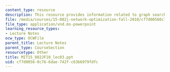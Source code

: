 ```yaml
---
content_type: resource
description: This resource provides information related to graph search algorithms.
file: /media/courses/15-082j-network-optimization-fall-2010/cf7d00560c766dae742fc63b6979fdfc_MIT15_082JF10_lec03.ppt
file_type: application/vnd.ms-powerpoint
learning_resource_types:
- Lecture Notes
ocw_type: OCWFile
parent_title: Lecture Notes
parent_type: CourseSection
resourcetype: Other
title: MIT15_082JF10_lec03.ppt
uid: cf7d0056-0c76-6dae-742f-c63b6979fdfc
---
```

